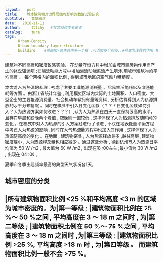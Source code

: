 ```yaml
---
layout:   post
title:    城市建筑物对边界层结构影响的数值试验研究
subtitle:   文献阅读
date:   2018-11-11
author:     tttchy   #写文章的作者是谁
catalog:    ture
tags:    
      Urban-Density
      Urban-boundary-layer-structure
      building    #前面加-会使其再多一个框 ,可添加多个标签,,#号健为注释的作用 模块的开始必须以---开头，不然会出现错误
---
```



建筑物不同高度和密度敏感实验，
在动量守恒方程中增加由城市建筑物作用而产生的拖曳强迫项 ;在湍流动能方程中增加湍流动能尾流产生项;利用城市建筑物的平均高度 、 每个网格内的面积比例 , 得到城市地区的空气动力粗糙度 。

本文对人为热源的处理 , 考虑了主要工业能源消耗量 、居民生活能耗以及交通能耗等方面 。由浙江省统计年鉴 , 利用模拟区域内实际的土地面积、人口密度、大型企业的主要能源消费量、社会机动车辆拥有量等资料 , 分析估算得到人为热源排放的水平分布情况 。同时在模式中引入日变化函数（？？？日变化函数如何引入？人为热源方案如何改进？？？）,认为人为热源在白天一直保持很高的水平，且存在早晨和傍晚两个峰值 , 夜晚则一直较低 , 这样体现了人为热源排放随时间的变化 。在模式中对人为热源的引入方案也进行了改进 , 不仅在地表能量平衡方程中考虑人为热源的影响 , 同时在大气热流量方程中也加入其作用 , 这样体现了人为热源随高度的变化 。在地面 , 建筑物密集 , 人为热源释放最多 ,越往高层 ,建筑物密度越小 , 人为热源释放量也相应减少 。通过这些分析 , 得到杭州市人为热源日平均值为 50 W /m2 , 最大值为 60 W /m2 , 出现在18 :00左右 ;最小值为 30 W /m2 , 出现在 04 :00 。

夏季和冬季出现频率最高的典型天气状况各1天，

城市密度的分类
-------------------------------------------------------------------------------
|所有建筑物面积比例 <25 %和平均高度 <3 m 的区域为城市密度的，为|第一等级 ;
|建筑物面积比例在 25 %～ 50 %之间 , 平均高度在 3 ～ 18 m 之间时 , 为|第二等级 ;
|建筑物面积比例在 50 %～ 75 %之间 , 平均高度在 3 ～ 18 m 之间时 ,为|第三等级 ;
|建筑物面积比例 >25 %, 平均高度 >18 m 时 , 为|第四等级 。
而建筑物面积比例一般不会 >75 %。
---------------------------------------------------------------------------------
